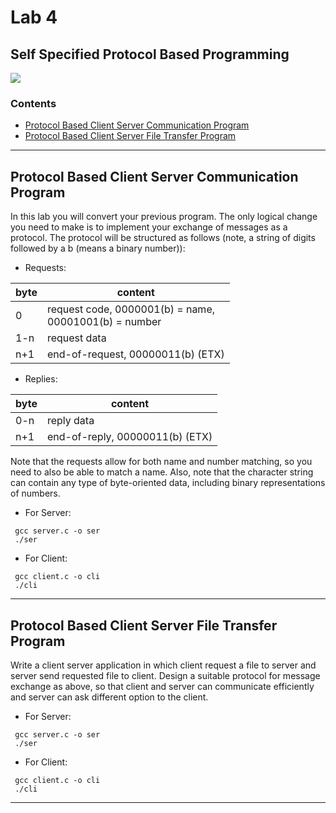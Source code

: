 # Lab 4
## Self Specified Protocol Based Programming

![](https://img.shields.io/badge/language-C-brightgreen.svg)

### Contents
* [Protocol Based Client Server Communication Program](#cscp)
* [Protocol Based Client Server File Transfer Program](#csftp)

___

<a name="cscp"></a>
## Protocol Based Client Server Communication Program
In this lab you will convert your previous program. The only logical change you need to make is to implement your exchange of messages as a protocol. The protocol will be structured as follows (note, a string of digits followed by a b (means a binary number)):

+ Requests:

byte | content |
-----|---------|
0 |request code, 0000001(b) = name, <br> 00001001(b) = number|
1-n| request data|
n+1 |end-of-request, 00000011(b) (ETX)|

+ Replies:

byte | content|
---- | -------|
0-n | reply data|
n+1 | end-of-reply, 00000011(b) (ETX)|

Note that the requests allow for both name and number matching, so you need to also be able to match a name. Also, note that the character string can contain any type of byte-oriented data, including binary representations of numbers.

* For Server:
```
 gcc server.c -o ser
 ./ser
```

* For Client:
```
 gcc client.c -o cli
 ./cli
```
___

<a name="csftp"></a>
## Protocol Based Client Server File Transfer Program

Write a client server application in which client request a file to server and server send requested file to client. Design a suitable protocol for message exchange as above, so that client and server can communicate efficiently and server can ask different option to the client.

* For Server:
```
 gcc server.c -o ser
 ./ser
```

* For Client:
```
 gcc client.c -o cli
 ./cli
```
___

